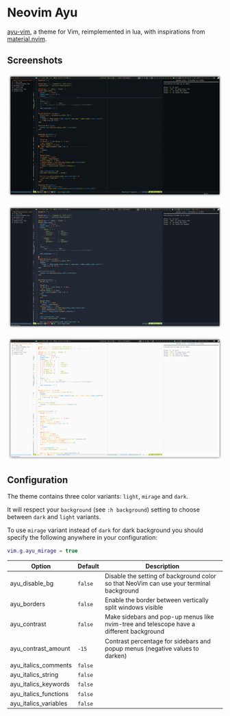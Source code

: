 # Neovim Ayu

[ayu-vim](https://github.com/ayu-theme/ayu-vim), a theme for Vim, reimplemented in lua, 
with inspirations from [material.nvim](https://github.com/marko-cerovac/material.nvim).

## Screenshots

![dark](https://raw.githubusercontent.com/CantoroMC/ayu-nvim/screenshots/screenshots/dark.png)

![mirage](https://raw.githubusercontent.com/CantoroMC/ayu-nvim/screenshots/screenshots/mirage.png)

![light](https://raw.githubusercontent.com/CantoroMC/ayu-nvim/screenshots/screenshots/light.png)

## Configuration

The theme contains three color variants: `light`, `mirage` and `dark`.

It will respect your `background` (see `:h background`) setting to choose between `dark` and `light` variants.

To use `mirage` variant instead of `dark` for dark background you should specify the following anywhere in your configuration:

```lua
vim.g.ayu_mirage = true
```

| Option                | Default     | Description                                                                             |
| --------------------- | ----------- | ----------------------------------------------------------------------------------------|
| ayu_disable_bg        | `false`     | Disable the setting of background color so that NeoVim can use your terminal background |
| ayu_borders           | `false`     | Enable the border between vertically split windows visible                              |
| ayu_contrast          | `false`     | Make sidebars and pop-up menus like nvim-tree and telescope have a different background |
| ayu_contrast_amount   | `-15`       | Contrast percentage for sidebars and popup menus (negative values to darken)            |
| ayu_italics_comments  | `false`     |                                                                                         |
| ayu_italics_string    | `false`     |                                                                                         |
| ayu_italics_keywords  | `false`     |                                                                                         |
| ayu_italics_functions | `false`     |                                                                                         |
| ayu_italics_variables | `false`     |                                                                                         |
